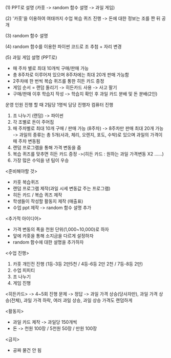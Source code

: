 
(1) PPT로 설명 (카훗 -> random 함수 설명 -> 과일 게임)

(2) '카훗'을 이용하여 여태까지 수업 복습 퀴즈 진행 
-> 돈에 대한 정보는 조를 짠 뒤 공개

(3) random 함수 설명

(4)  random 함수를 이용한 파이썬 코드로 조 추첨 + 자리 변경

(5) 과일 게임 설명 (PPT로)
- 매 주차 별로 최대 10개씩 구매/판매 가능 
- 총 8주차로 이루어져 있으며 8주차에는 최대 20개 판매 가능함
- 2주차에 한 번씩 복습 퀴즈를 통한 히든 카드 증정
- 게임 순서 = 랜덤 돌리기 -> 히든카드 사용 -> 사고 팔기
- 구매/판매 이후 학습지 작성 -> 학습지 확인 후 과일 카드 분배 및 돈 분배(2인)

운영 인원 
진행 할 때 2팀당 1명씩 담당 
진행자 
컴퓨터 진행 



1. 조 나누기 (랜덤) -> 파이썬 
2. 각 조별로 돈이 주어짐
3. 매 주차별로 최대 10개 구매 / 판매 가능 (8주차) -> 8주차만 판매 최대 20개 가능 
   -> 과일의 종류는 총 5개(사과, 체리, 오렌지, 포도, 수박)로 있으며 과일의 가격이 매 주차 변동됨
4. 랜덤 프로그램을 통해 가격 변동을 줌
5. 복습 퀴즈를 맞추면 히든 카드 증정
   ->(히든 카드 : 원하는 과일 가격변동 X2 ......)
6. 가장 많은 수익을 낸 팀이 우승

<준비해야할 것>

- 카훗 복습퀴즈 
- 랜덤 프로그램 제작(과일 시세 변동값 주는 프로그램) 
- 히든 카드 / 복습 퀴즈 제작 
- 학생들이 작성할 활동지 제작 (매출표) 
- 수업 ppt 제작  -> random 함수 설명 추가

<추가적 아이디어>

- 가격 변동의 폭을 천원 단위(1,000~10,000)로 하자
- 앞에 카훗을 통해 소지금을 다르게 설정하자
- random 함수에 대한 설명을 추가하자

<수업 진행>
1. 카훗 개인전 진행 (1등-3등 2만5천 / 4등-6등 2만 2천 / 7등-8등 2만)
2. 수업 피피티 
3. 조 나누기 
4. 게임 진행

<히든카드> -> 4~5회 진행 
문제 -> 정답 -> 과일 가격 상승(당사자만), 과일 가격 상승(전체), 과일 가격 하락, 여러 과일 상승, 과일 상승 가격도 랜덤하게 

<활동지>
- 과일 카드 제작 -> 과일당 150개씩
- 돈 -> 천원 100장 / 5천원 50장 / 만원 100장 


<금지>
- 공짜 물건 안 됨


